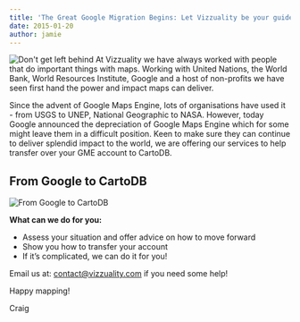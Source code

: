 ```yaml
---
title: 'The Great Google Migration Begins: Let Vizzuality be your guide'
date: 2015-01-20
author: jamie
---
```


![Don't get left behind](/assets/images/posts/50_a.png)
At Vizzuality we have always worked with people that do important things with maps. Working with United Nations, the World Bank, World Resources Institute, Google and a host of non-profits we have seen first hand the power and impact maps can deliver.

Since the advent of Google Maps Engine, lots of organisations have used it - from USGS to UNEP, National Geographic to NASA. However, today Google announced the depreciation of Google Maps Engine which for some might leave them in a difficult position. Keen to make sure they can continue to deliver splendid impact to the world, we are offering our services to help transfer over your GME account to CartoDB.

## From Google to CartoDB

![From Google to CartoDB](/assets/images/posts/50_b.png)

**What can we do for you:**

-   Assess your situation and offer advice on how to move forward
-   Show you how to transfer your account
-   If it’s complicated, we can do it for you!

Email us at: <contact@vizzuality.com> if you need some help!

Happy mapping!

Craig

